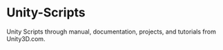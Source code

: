 Unity-Scripts
=============

Unity Scripts through manual, documentation, projects, and tutorials from Unity3D.com.
